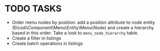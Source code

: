 TODO TASKS
==========

* Order menu nodes by position: add a position attribute to node entity (Elcodi\Component\Menu\Entity\Menu\Node) and create a hierarchy based in this order. Take a look to `menu_node_hierarchy` table.
* Create a filter in listings
* Create batch operations in listings